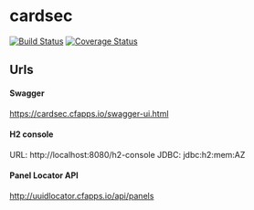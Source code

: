 # cardsec

[![Build Status](https://travis-ci.org/CIT-Team-Bravo/cardsec.svg?branch=master)](https://travis-ci.org/CIT-Team-Bravo/cardsec)
[![Coverage Status](https://coveralls.io/repos/github/CIT-Team-Bravo/cardsec/badge.svg?branch=master)](https://coveralls.io/github/CIT-Team-Bravo/cardsec?branch=master)

## Urls

#### Swagger

https://cardsec.cfapps.io/swagger-ui.html

#### H2 console

URL: http://localhost:8080/h2-console
JDBC: jdbc:h2:mem:AZ

#### Panel Locator API

http://uuidlocator.cfapps.io/api/panels